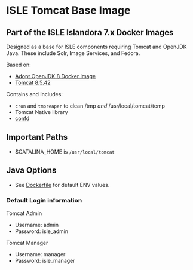 # ISLE Tomcat Base Image

## Part of the ISLE Islandora 7.x Docker Images
Designed as a base for ISLE components requiring Tomcat and OpenJDK Java. These include Solr, Image Services, and Fedora.

Based on:  
 - [Adopt OpenJDK 8 Docker Image](https://hub.docker.com/r/adoptopenjdk/openjdk8)
 - [Tomcat 8.5.42](https://tomcat.apache.org/)

Contains and Includes:
  - `cron` and `tmpreaper` to clean /tmp *and* /usr/local/tomcat/temp
  - Tomcat Native library
  - [confd](http://www.confd.io/)

## Important Paths
  - $CATALINA_HOME is `/usr/local/tomcat`

## Java Options
 - See [Dockerfile](https://github.com/Islandora-Collaboration-Group/isle-tomcat/blob/master/Dockerfile) for default ENV values.

### Default Login information

Tomcat Admin
  - Username: admin
  - Password: isle_admin

Tomcat Manager
  - Username: manager
  - Password: isle_manager  
